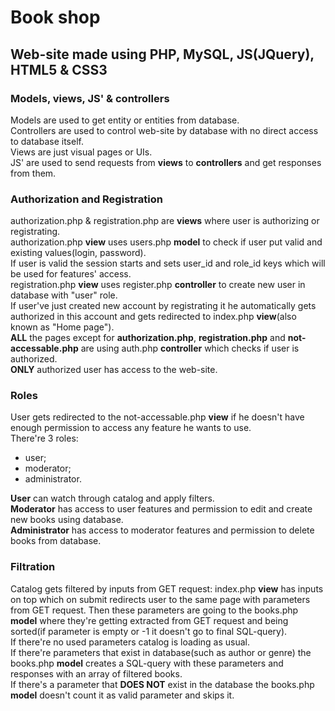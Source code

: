 # Book shop
## Web-site made using PHP, MySQL, JS(JQuery), HTML5 & CSS3
### Models, views, JS' & controllers
Models are used to get entity or entities from database. <br />
Controllers are used to control web-site by database with no direct access to database itself. <br />
Views are just visual pages or UIs. <br />
JS' are used to send requests from **views** to **controllers** and get responses from them.

### Authorization and Registration
authorization.php & registration.php are **views** where user is authorizing or registrating. <br />
authorization.php **view** uses users.php **model** to check if user put valid and existing values(login, password). <br />
If user is valid the session starts and sets user_id and role_id keys which will be used for features' access. <br />
registration.php **view** uses register.php **controller** to create new user in database with "user" role. <br />
If user've just created new account by registrating it he automatically gets authorized in this account and gets redirected to index.php **view**(also known as "Home page"). <br />
**ALL** the pages except for **authorization.php**, **registration.php** and **not-accessable.php** are using auth.php **controller** which checks if user is authorized. <br />
**ONLY** authorized user has access to the web-site. <br />

### Roles
User gets redirected to the not-accessable.php **view** if he doesn't have enough permission to access any feature he wants to use. <br />
There're 3 roles:
- user;
- moderator;
- administrator.

**User** can watch through catalog and apply filters. <br />
**Moderator** has access to user features and permission to edit and create new books using database. <br />
**Administrator** has access to moderator features and permission to delete books from database. <br />

### Filtration
Catalog gets filtered by inputs from GET request: index.php **view** has inputs on top which on submit redirects user to the same page with parameters from GET request. Then these parameters are going to the books.php **model** where they're getting extracted from GET request and being sorted(if parameter is empty or -1 it doesn't go to final SQL-query). <br />
If there're no used parameters catalog is loading as usual. <br />
If there're parameters that exist in database(such as author or genre) the books.php **model** creates a SQL-query with these parameters and responses with an array of filtered books. <br />
If there's a parameter that **DOES NOT** exist in the database the books.php **model** doesn't count it as valid parameter and skips it. 
